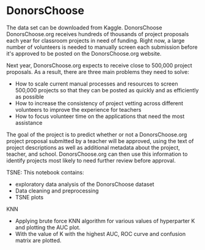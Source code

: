 # DonorsChoose
The data set can be downloaded from Kaggle.
DonorsChoose
DonorsChoose.org receives hundreds of thousands of project proposals each year for classroom projects in need of funding. Right now, a large number of volunteers is needed to manually screen each submission before it's approved to be posted on the DonorsChoose.org website.

Next year, DonorsChoose.org expects to receive close to 500,000 project proposals. As a result, there are three main problems they need to solve:

- How to scale current manual processes and resources to screen 500,000 projects so that they can be posted as quickly and as efficiently as possible
- How to increase the consistency of project vetting across different volunteers to improve the experience for teachers
- How to focus volunteer time on the applications that need the most assistance

The goal of the project is to predict whether or not a DonorsChoose.org project proposal submitted by a teacher will be approved, using the text of project descriptions as well as additional metadata about the project, teacher, and school. DonorsChoose.org can then use this information to identify projects most likely to need further review before approval.

TSNE: This notebook contains:
- exploratory data analysis of the DonorsChoose dataset
- Data cleaning and preprocessing
- TSNE plots 

KNN
- Applying brute force KNN algorithm for various values of hyperparter K and plotting the AUC plot. 
- With the value of K with the highest AUC, ROC curve and confusion matrix are plotted.



